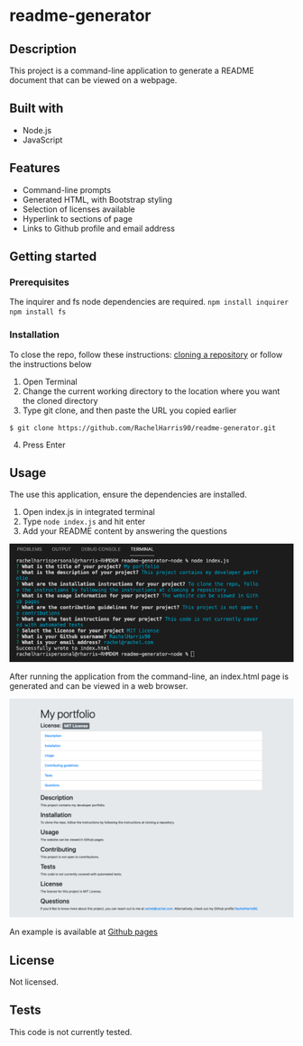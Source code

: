 # readme-generator

## Description
This project is a command-line application to generate a README document that can be viewed on a webpage.

## Built with
* Node.js
* JavaScript

## Features
* Command-line prompts
* Generated HTML, with Bootstrap styling
* Selection of licenses available
* Hyperlink to sections of page
* Links to Github profile and email address

## Getting started
### Prerequisites
The inquirer and fs node dependencies are required.
`npm install inquirer`
`npm install fs`

### Installation
To close the repo, follow these instructions:
[cloning a repository](https://docs.github.com/en/repositories/creating-and-managing-repositories/cloning-a-repository) or follow the instructions below

1. Open Terminal
2. Change the current working directory to the location where you want the cloned directory
3. Type git clone, and then paste the URL you copied earlier
```
$ git clone https://github.com/RachelHarris90/readme-generator.git
```
4. Press Enter

## Usage
The use this application, ensure the dependencies are installed.

1. Open index.js in integrated terminal
2. Type `node index.js` and hit enter
3. Add your README content by answering the questions

![Example of command-line](./assets/images/command-line-example.png)

After running the application from the command-line, an index.html page is generated and can be viewed in a web browser.

![Example of README webpage](./assets/images/webpage-example.png)

An example is available at [Github pages](https://rachelharris90.github.io/readme-generator/)

## License
Not licensed.

## Tests
This code is not currently tested.